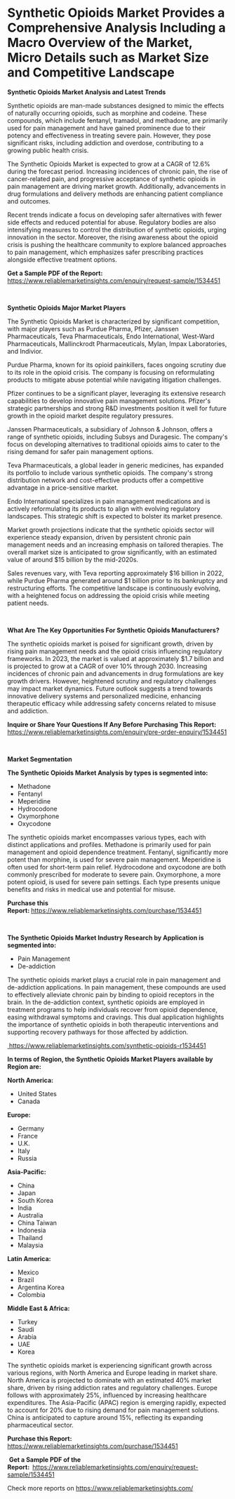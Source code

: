 <p><h1>Synthetic Opioids Market Provides a Comprehensive Analysis Including a Macro Overview of the Market, Micro Details such as Market Size and Competitive Landscape</h1></p><p><strong>Synthetic Opioids Market Analysis and Latest Trends</strong></p>
<p><p>Synthetic opioids are man-made substances designed to mimic the effects of naturally occurring opioids, such as morphine and codeine. These compounds, which include fentanyl, tramadol, and methadone, are primarily used for pain management and have gained prominence due to their potency and effectiveness in treating severe pain. However, they pose significant risks, including addiction and overdose, contributing to a growing public health crisis.</p><p>The Synthetic Opioids Market is expected to grow at a CAGR of 12.6% during the forecast period. Increasing incidences of chronic pain, the rise of cancer-related pain, and progressive acceptance of synthetic opioids in pain management are driving market growth. Additionally, advancements in drug formulations and delivery methods are enhancing patient compliance and outcomes. </p><p>Recent trends indicate a focus on developing safer alternatives with fewer side effects and reduced potential for abuse. Regulatory bodies are also intensifying measures to control the distribution of synthetic opioids, urging innovation in the sector. Moreover, the rising awareness about the opioid crisis is pushing the healthcare community to explore balanced approaches to pain management, which emphasizes safer prescribing practices alongside effective treatment options.</p></p>
<p><strong>Get a Sample PDF of the Report:&nbsp;</strong> <a href="https://www.reliablemarketinsights.com/enquiry/request-sample/1534451?utm_campaign=2935&utm_medium=2&utm_source=Github&utm_content=ia&utm_term=08032025&utm_id=synthetic-opioids">https://www.reliablemarketinsights.com/enquiry/request-sample/1534451</a></p>
<p>&nbsp;</p>
<p><strong>Synthetic Opioids Major Market Players</strong></p>
<p><p>The Synthetic Opioids Market is characterized by significant competition, with major players such as Purdue Pharma, Pfizer, Janssen Pharmaceuticals, Teva Pharmaceuticals, Endo International, West-Ward Pharmaceuticals, Mallinckrodt Pharmaceuticals, Mylan, Impax Laboratories, and Indivior. </p><p>Purdue Pharma, known for its opioid painkillers, faces ongoing scrutiny due to its role in the opioid crisis. The company is focusing on reformulating products to mitigate abuse potential while navigating litigation challenges.</p><p>Pfizer continues to be a significant player, leveraging its extensive research capabilities to develop innovative pain management solutions. Pfizer's strategic partnerships and strong R&D investments position it well for future growth in the opioid market despite regulatory pressures.</p><p>Janssen Pharmaceuticals, a subsidiary of Johnson & Johnson, offers a range of synthetic opioids, including Subsys and Duragesic. The company's focus on developing alternatives to traditional opioids aims to cater to the rising demand for safer pain management options.</p><p>Teva Pharmaceuticals, a global leader in generic medicines, has expanded its portfolio to include various synthetic opioids. The company's strong distribution network and cost-effective products offer a competitive advantage in a price-sensitive market.</p><p>Endo International specializes in pain management medications and is actively reformulating its products to align with evolving regulatory landscapes. This strategic shift is expected to bolster its market presence.</p><p>Market growth projections indicate that the synthetic opioids sector will experience steady expansion, driven by persistent chronic pain management needs and an increasing emphasis on tailored therapies. The overall market size is anticipated to grow significantly, with an estimated value of around $15 billion by the mid-2020s.</p><p>Sales revenues vary, with Teva reporting approximately $16 billion in 2022, while Purdue Pharma generated around $1 billion prior to its bankruptcy and restructuring efforts. The competitive landscape is continuously evolving, with a heightened focus on addressing the opioid crisis while meeting patient needs.</p></p>
<p>&nbsp;</p>
<p><strong>What Are The Key Opportunities For Synthetic Opioids Manufacturers?</strong></p>
<p><p>The synthetic opioids market is poised for significant growth, driven by rising pain management needs and the opioid crisis influencing regulatory frameworks. In 2023, the market is valued at approximately $1.7 billion and is projected to grow at a CAGR of over 10% through 2030. Increasing incidences of chronic pain and advancements in drug formulations are key growth drivers. However, heightened scrutiny and regulatory challenges may impact market dynamics. Future outlook suggests a trend towards innovative delivery systems and personalized medicine, enhancing therapeutic efficacy while addressing safety concerns related to misuse and addiction.</p></p>
<p><strong>Inquire or Share Your Questions If Any Before Purchasing This Report:</strong> <a href="https://www.reliablemarketinsights.com/enquiry/pre-order-enquiry/1534451?utm_campaign=2935&utm_medium=2&utm_source=Github&utm_content=ia&utm_term=08032025&utm_id=synthetic-opioids">https://www.reliablemarketinsights.com/enquiry/pre-order-enquiry/1534451</a></p>
<p>&nbsp;</p>
<p><strong>Market Segmentation</strong></p>
<p><strong>The Synthetic Opioids Market Analysis by types is segmented into:</strong></p>
<p><ul><li>Methadone</li><li>Fentanyl</li><li>Meperidine</li><li>Hydrocodone</li><li>Oxymorphone</li><li>Oxycodone</li></ul></p>
<p><p>The synthetic opioids market encompasses various types, each with distinct applications and profiles. Methadone is primarily used for pain management and opioid dependence treatment. Fentanyl, significantly more potent than morphine, is used for severe pain management. Meperidine is often used for short-term pain relief. Hydrocodone and oxycodone are both commonly prescribed for moderate to severe pain. Oxymorphone, a more potent opioid, is used for severe pain settings. Each type presents unique benefits and risks in medical use and potential for misuse.</p></p>
<p><strong>Purchase this Report:&nbsp;</strong><a href="https://www.reliablemarketinsights.com/purchase/1534451?utm_campaign=2935&utm_medium=2&utm_source=Github&utm_content=ia&utm_term=08032025&utm_id=synthetic-opioids">https://www.reliablemarketinsights.com/purchase/1534451</a></p>
<p>&nbsp;</p>
<p><strong>The Synthetic Opioids Market Industry Research by Application is segmented into:</strong></p>
<p><ul><li>Pain Management</li><li>De-addiction</li></ul></p>
<p><p>The synthetic opioids market plays a crucial role in pain management and de-addiction applications. In pain management, these compounds are used to effectively alleviate chronic pain by binding to opioid receptors in the brain. In the de-addiction context, synthetic opioids are employed in treatment programs to help individuals recover from opioid dependence, easing withdrawal symptoms and cravings. This dual application highlights the importance of synthetic opioids in both therapeutic interventions and supporting recovery pathways for those affected by addiction.</p></p>
<p><a href="https://www.reliablemarketinsights.com/synthetic-opioids-r1534451?utm_campaign=2935&utm_medium=2&utm_source=Github&utm_content=ia&utm_term=08032025&utm_id=synthetic-opioids">&nbsp;https://www.reliablemarketinsights.com/synthetic-opioids-r1534451</a></p>
<p><strong>In terms of Region, the Synthetic Opioids Market Players available by Region are:</strong></p>
<p>
    <p> <strong> North America: </strong>
        <ul>
            <li>United States</li>
            <li>Canada</li>
        </ul>
        </p> 
    <p> <strong> Europe: </strong>
        <ul>
            <li>Germany</li>
            <li>France</li>
            <li>U.K.</li>
            <li>Italy</li>
            <li>Russia</li>
        </ul>
        </p> 
    <p> <strong> Asia-Pacific: </strong>
        <ul>
            <li>China</li>
            <li>Japan</li>
            <li>South Korea</li>
            <li>India</li>
            <li>Australia</li>
            <li>China Taiwan</li>
            <li>Indonesia</li>
            <li>Thailand</li>
            <li>Malaysia</li>
        </ul>
        </p> 
    <p> <strong> Latin America: </strong>
        <ul>
            <li>Mexico</li>
            <li>Brazil</li>
            <li>Argentina Korea</li>
            <li>Colombia</li>
        </ul>
        </p> 
    <p> <strong> Middle East & Africa: </strong>
        <ul>
            <li>Turkey</li>
            <li>Saudi</li>
            <li>Arabia</li>
            <li>UAE</li>
            <li>Korea</li>
        </ul>
    </p>
    </p>
<p><p>The synthetic opioids market is experiencing significant growth across various regions, with North America and Europe leading in market share. North America is projected to dominate with an estimated 40% market share, driven by rising addiction rates and regulatory challenges. Europe follows with approximately 25%, influenced by increasing healthcare expenditures. The Asia-Pacific (APAC) region is emerging rapidly, expected to account for 20% due to rising demand for pain management solutions. China is anticipated to capture around 15%, reflecting its expanding pharmaceutical sector.</p></p>
<p><strong>Purchase this Report: </strong><a href="https://www.reliablemarketinsights.com/purchase/1534451?utm_campaign=2935&utm_medium=2&utm_source=Github&utm_content=ia&utm_term=08032025&utm_id=synthetic-opioids">https://www.reliablemarketinsights.com/purchase/1534451</a></p>
<p>&nbsp;<strong>Get a Sample PDF of the Report:&nbsp;&nbsp;</strong><a href="https://www.reliablemarketinsights.com/enquiry/request-sample/1534451?utm_campaign=2935&utm_medium=2&utm_source=Github&utm_content=ia&utm_term=08032025&utm_id=synthetic-opioids">https://www.reliablemarketinsights.com/enquiry/request-sample/1534451</a></p>
<p><strong></strong></p>
<p>Check more reports on <a href="https://www.reliablemarketinsights.com/?utm_campaign=2935&utm_medium=2&utm_source=Github&utm_content=ia&utm_term=08032025&utm_id=synthetic-opioids">https://www.reliablemarketinsights.com/</a></p>
